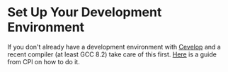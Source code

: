 # Set Up Your Development Environment
 If you don't already have a development environment with [Cevelop](https://www.cevelop.com) and a recent compiler (at least GCC 8.2) take care of this first. [Here](https://wiki.ifs.hsr.ch/CPlusPlus/ExW1) is a guide from CPl on how to do it.
